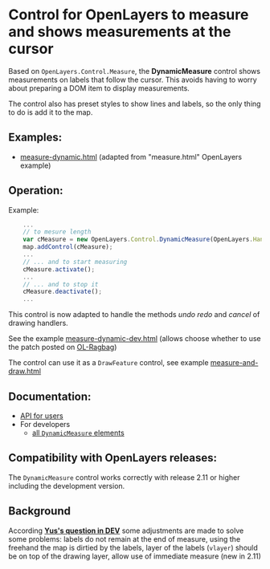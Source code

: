 Control for OpenLayers to measure and shows measurements at the cursor
======================================================================

Based on `OpenLayers.Control.Measure`, the **DynamicMeasure** control shows
measurements on labels that follow the cursor. This avoids having to worry
about preparing a DOM item to display measurements.

The control also has preset styles to show lines and labels, so the only thing
to do is add it to the map.

Examples:
---------
 * [measure-dynamic.html](http://jorix.github.com/OL-DynamicMeasure/examples/measure-dynamic.html) (adapted from "measure.html" OpenLayers example)

Operation:
---------

Example:

```javascript
    ...
    // to mesure length
    var cMeasure = new OpenLayers.Control.DynamicMeasure(OpenLayers.Handler.Path);
    map.addControl(cMeasure);
    ...
    // ... and to start measuring
    cMeasure.activate();
    ...
    // ... and to stop it
    cMeasure.deactivate();
    ...
```

This control is now adapted to handle the methods *undo* *redo* and *cancel* of drawing handlers.

See the example [measure-dynamic-dev.html](http://jorix.github.com/OL-DynamicMeasure/examples/measure-dynamic-dev.html) (allows choose whether to use the patch posted on [OL-Ragbag](https://github.com/jorix/OL-Ragbag/blob/gh-pages/README.md#the-components))

The control can use it as a `DrawFeature` control, see example [measure-and-draw.html](http://jorix.github.com/OL-DynamicMeasure/examples/measure-and-draw.html)

Documentation:
--------------
 * [API for users](http://jorix.github.com/OL-DynamicMeasure/doc/DynamicMeasure/api)
 * For developers
   * [all `DynamicMeasure` elements](http://jorix.github.com/OL-DynamicMeasure/doc/DynamicMeasure/all)

Compatibility with OpenLayers releases:
---------------------------------------
The `DynamicMeasure` control works correctly with release 2.11 or higher
including the development version.

Background
----------
According [**Yus's question in DEV**](http://osgeo-org.1803224.n2.nabble.com/Adding-Segment-Length-to-Path-tc7029815.html)
some adjustments are made to solve some problems: 
labels do not remain at the end of measure,
using the freehand the map is dirtied by the labels,
layer of the labels (`vlayer`) should be on top of the drawing layer,
allow use of immediate measure (new in 2.11) 

